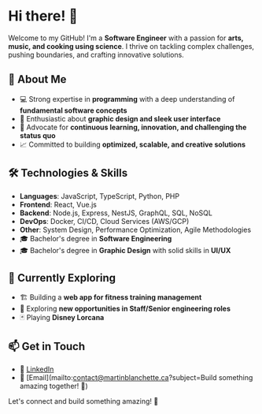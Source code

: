 # Hi there! 👋

Welcome to my GitHub! I'm a **Software Engineer** with a passion for **arts, music, and cooking using science**. I thrive on tackling complex challenges, pushing boundaries, and crafting innovative solutions.

## 🚀 About Me
- 💻 Strong expertise in **programming** with a deep understanding of **fundamental software concepts**
- 🎨 Enthusiastic about **graphic design and sleek user interface**
- 🤖 Advocate for **continuous learning, innovation, and challenging the status quo**
- 📈 Committed to building **optimized, scalable, and creative solutions**

## 🛠️ Technologies & Skills
- **Languages**: JavaScript, TypeScript, Python, PHP
- **Frontend**: React, Vue.js
- **Backend**: Node.js, Express, NestJS, GraphQL, SQL, NoSQL
- **DevOps**: Docker, CI/CD, Cloud Services (AWS/GCP)
- **Other**: System Design, Performance Optimization, Agile Methodologies
- 🎓 Bachelor's degree in **Software Engineering**
- 🎓 Bachelor's degree in **Graphic Design** with solid skills in **UI/UX**

## 🌱 Currently Exploring
- 🏗️ Building a **web app for fitness training management**
- 📖 Exploring **new opportunities in Staff/Senior engineering roles**
- 🃏 Playing **Disney Lorcana**

## 📫 Get in Touch
- 💼 [LinkedIn](https://www.linkedin.com/in/martinblanchette/)
- 📧 [Email](mailto:contact@martinblanchette.ca?subject=Build something amazing together! 🚀)

Let's connect and build something amazing! 🚀

